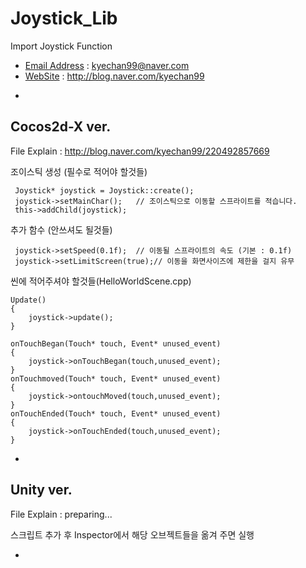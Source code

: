 # Joystick_Lib
Import Joystick Function
+ [Email Address](kyechan99@naver.com) : kyechan99@naver.com
+ [WebSite](blog.naver.com/kyechan99) : http://blog.naver.com/kyechan99



-

## Cocos2d-X ver.
File Explain  : http://blog.naver.com/kyechan99/220492857669

조이스틱 생성 (필수로 적어야 할것들)
```
 Joystick* joystick = Joystick::create();
 joystick->setMainChar();	// 조이스틱으로 이동할 스프라이트를 적습니다.
 this->addChild(joystick);
```

추가 함수 (안쓰셔도 될것들)
```
 joystick->setSpeed(0.1f);	// 이동될 스프라이트의 속도 (기본 : 0.1f)
 joystick->setLimitScreen(true);// 이동을 화면사이즈에 제한을 걸지 유무
```

씬에 적어주셔야 할것들(HelloWorldScene.cpp)
```
Update()
{
	joystick->update();
}

onTouchBegan(Touch* touch, Event* unused_event)
{
	joystick->onTouchBegan(touch,unused_event);
}
onTouchmoved(Touch* touch, Event* unused_event)
{
	joystick->ontouchMoved(touch,unused_event);
}
onTouchEnded(Touch* touch, Event* unused_event)
{
	joystick->onTouchEnded(touch,unused_event);
}
```


-

## Unity ver.
File Explain  : preparing...

스크립트 추가 후
Inspector에서 해당 오브젝트들을 옮겨 주면 실행






-




